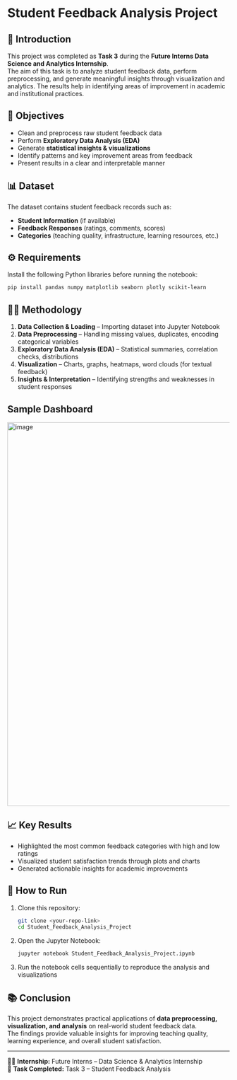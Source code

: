# Student Feedback Analysis Project

## 📖 Introduction
This project was completed as **Task 3** during the **Future Interns Data Science and Analytics Internship**.  
The aim of this task is to analyze student feedback data, perform preprocessing, and generate meaningful insights through visualization and analytics. The results help in identifying areas of improvement in academic and institutional practices.

## 🎯 Objectives
- Clean and preprocess raw student feedback data  
- Perform **Exploratory Data Analysis (EDA)**  
- Generate **statistical insights & visualizations**  
- Identify patterns and key improvement areas from feedback  
- Present results in a clear and interpretable manner  

## 📊 Dataset
The dataset contains student feedback records such as:
- **Student Information** (if available)  
- **Feedback Responses** (ratings, comments, scores)  
- **Categories** (teaching quality, infrastructure, learning resources, etc.)  

## ⚙️ Requirements
Install the following Python libraries before running the notebook:

```bash
pip install pandas numpy matplotlib seaborn plotly scikit-learn
```

## 🧑‍💻 Methodology
1. **Data Collection & Loading** – Importing dataset into Jupyter Notebook  
2. **Data Preprocessing** – Handling missing values, duplicates, encoding categorical variables  
3. **Exploratory Data Analysis (EDA)** – Statistical summaries, correlation checks, distributions  
4. **Visualization** – Charts, graphs, heatmaps, word clouds (for textual feedback)  
5. **Insights & Interpretation** – Identifying strengths and weaknesses in student responses 

## Sample Dashboard
<img width="1546" height="868" alt="image" src="https://github.com/user-attachments/assets/b911e980-2667-41e9-b52c-2db99cf49aaf" />



## 📈 Key Results
- Highlighted the most common feedback categories with high and low ratings  
- Visualized student satisfaction trends through plots and charts  
- Generated actionable insights for academic improvements  

## 🚀 How to Run
1. Clone this repository:
   ```bash
   git clone <your-repo-link>
   cd Student_Feedback_Analysis_Project
   ```
2. Open the Jupyter Notebook:
   ```bash
   jupyter notebook Student_Feedback_Analysis_Project.ipynb
   ```
3. Run the notebook cells sequentially to reproduce the analysis and visualizations  

## 📚 Conclusion
This project demonstrates practical applications of **data preprocessing, visualization, and analysis** on real-world student feedback data.  
The findings provide valuable insights for improving teaching quality, learning experience, and overall student satisfaction.

---

👩‍💻 **Internship:** Future Interns – Data Science & Analytics Internship  
📌 **Task Completed:** Task 3 – Student Feedback Analysis  
